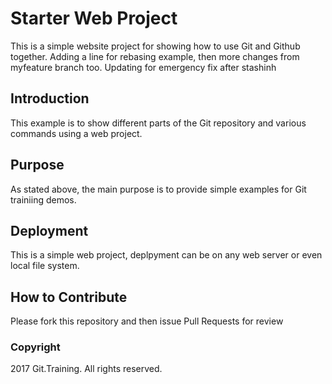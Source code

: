 # Starter Web Project

This is a simple website project for showing how to use Git and Github together. Adding a line for rebasing example, then more changes from myfeature branch too. Updating for emergency fix after stashinh

## Introduction

This example is to show different parts of the Git repository and various commands using a web project.

## Purpose

As stated above, the main purpose is to provide simple examples for Git trainiing demos.

## Deployment

This is a simple web project, deplpyment can be on any web server or even local file system.

## How to Contribute

Please fork this repository and then issue Pull Requests for review

### Copyright

2017 Git.Training. All rights reserved.

